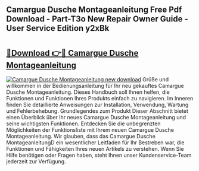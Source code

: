 ## Camargue Dusche Montageanleitung Free Pdf Download - Part-T3o New Repair Owner Guide - User Service Edition y2xBk

# <h2><a href="http://df6wnsc.blite.top/?on=Camargue+Dusche+Montageanleitung">🔗Download 👉🔴 Camargue Dusche Montageanleitung</a></h2>

[![Camargue Dusche Montageanleitung new download](https://i.imgur.com/lujVjoI.png)](http://df6wnsc.blite.top/?on=Camargue+Dusche+Montageanleitung)
Grüße und willkommen in der Bedienungsanleitung für Ihr neu gekauftes Camargue Dusche Montageanleitung. Dieses Handbuch soll Ihnen helfen, die Funktionen und Funktionen Ihres Produkts einfach zu navigieren. Im Inneren finden Sie detaillierte Anweisungen zur Installation, Verwendung, Wartung und Fehlerbehebung. Grundlegendes zum Produkt Dieser Abschnitt bietet einen Überblick über Ihr neues Camargue Dusche Montageanleitung und seine wichtigsten Funktionen. Entdecken Sie die unbegrenzten Möglichkeiten der Funktionsliste mit Ihrem neuen Camargue Dusche Montageanleitung. Wir glauben, dass das Camargue Dusche MontageanleitungD ein wesentlicher Leitfaden für Ihr Bestreben war, die Funktionen und Fähigkeiten Ihres neuen Artikels zu verstehen. Wenn Sie Hilfe benötigen oder Fragen haben, steht Ihnen unser Kundenservice-Team jederzeit zur Verfügung.
